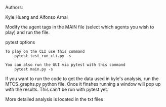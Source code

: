 Authors:

Kyle Huang
and
Alfonso Arnal

Modify the agent tags in the MAIN file (select which agents you wish to play) and run the file.

pytest options

    To play on the CLI use this command 
        pytest test_run_cli.py -s
    
    You can also run the GUI via pytest with this command
        pytest main.py -s

If you want to run the code to get the data used in kyle's analysis, run the MTCS_graphs.py python file.  Once it finshes running a window will pop up with the results.  This can't be run with pytest yet.

More detailed analysis is located in the txt files
